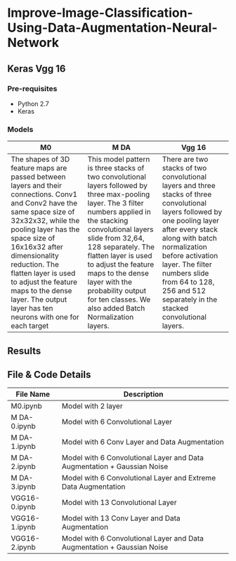 # Improve-Image-Classification-Using-Data-Augmentation-Neural-Network
## Keras Vgg 16

### Pre-requisites
* Python 2.7
* Keras

### Models
M0   | M DA | Vgg 16
------------- | ------------- | ------
The shapes of 3D feature maps are passed between layers and their connections. Conv1 and Conv2 have the same space size of 32x32x32, while the pooling layer has the space size of 16x16x32 after dimensionality reduction. The flatten layer is used to adjust the feature maps to the dense layer. The output layer has ten neurons with one for each target | This model pattern is three stacks of two convolutional layers followed by three max-pooling layer. The 3 filter numbers applied in the stacking convolutional layers slide from 32,64, 128 separately. The flatten layer is used to adjust the feature maps to the dense layer with the probability output for ten classes. We also added Batch Normalization layers. | There are two stacks of two convolutional layers and three stacks of three convolutional layers followed by one pooling layer after every stack along with batch normalization before activation  layer. The filter numbers slide from 64 to 128, 256 and 512 separately in the stacked convolutional layers.

## Results



## File & Code Details
File Name | Description
----------|------------
M0.ipynb | Model with 2 layer
M DA-0.ipynb | Model with 6 Convolutional Layer
M DA-1.ipynb | Model with 6 Conv Layer and Data Augmentation
M DA-2.ipynb | Model with 6 Convolutional Layer and Data Augmentation + Gaussian Noise
M DA-3.ipynb | Model with 6 Convolutional Layer and Extreme Data Augmentation
VGG16-0.ipynb | Model with 13 Convolutional Layer
VGG16-1.ipynb | Model with 13 Conv Layer and Data Augmentation
VGG16-2.ipynb | Model with 6 Convolutional Layer and Data Augmentation + Gaussian Noise
